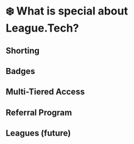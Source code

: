 # ❄️ What is special about League.Tech?

## Shorting

## Badges

## Multi-Tiered Access

## Referral Program

## Leagues (future)
